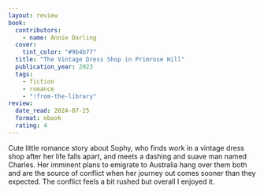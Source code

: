```yaml
---
layout: review
book:
  contributors:
    - name: Annie Darling
  cover:
    tint_color: "#9b4b77"
  title: "The Vintage Dress Shop in Primrose Hill"
  publication_year: 2023
  tags:
    - fiction
    - romance
    - "!from-the-library"
review:
  date_read: 2024-07-25
  format: ebook
  rating: 4
---
```

Cute little romance story about Sophy, who finds work in a vintage dress shop after her life falls apart, and meets a dashing and suave man named Charles.
Her imminent plans to emigrate to Australia hang over them both and are the source of conflict when her journey out comes sooner than they expected.
The conflict feels a bit rushed but overall I enjoyed it.
